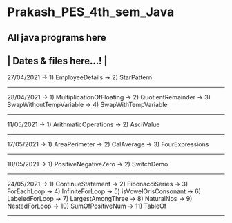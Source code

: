 # Prakash_PES_4th_sem_Java
All java programs here
-----------------------------------------------------------
| Dates & files here...!                                   |
-----------------------------------------------------------
27/04/2021
    -> 1) EmployeeDetails
    -> 2) StarPattern
***********************************************************
28/04/2021
    -> 1) MultiplicationOfFloating
    -> 2) QuotientRemainder
    -> 3) SwapWithoutTempVariable
    -> 4) SwapWithTempVariable
***********************************************************
11/05/2021
    -> 1) ArithmaticOperations
    -> 2) AsciiValue
***********************************************************
17/05/2021
    -> 1) AreaPerimeter
    -> 2) CalAverage
    -> 3) FourExpressions
***********************************************************
18/05/2021
    -> 1) PositiveNegativeZero
    -> 2) SwitchDemo
***********************************************************
24/05/2021
    -> 1) ContinueStatement
    -> 2) FibonacciSeries
    -> 3) ForEachLoop
    -> 4) InfiniteForLoop
    -> 5) isVowelOrisConsonant
    -> 6) LabeledForLoop
    -> 7) LargestAmongThree
    -> 8) NaturalNos
    -> 9) NestedForLoop
    -> 10) SumOfPositiveNum
    -> 11) TableOf
***********************************************************
